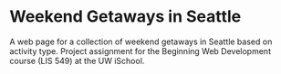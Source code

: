 # Weekend Getaways in Seattle
A web page for a collection of weekend getaways in Seattle based on activity type. Project assignment for the Beginning Web Development course (LIS 549) at the UW iSchool.
